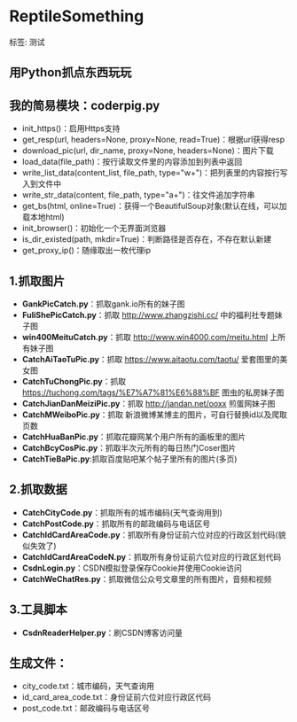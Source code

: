 # ReptileSomething

标签: 测试

## 用Python抓点东西玩玩

## **我的简易模块：coderpig.py**

- init_https()：启用Https支持
- get_resp(url, headers=None, proxy=None, read=True)：根据url获得resp
- download_pic(url, dir_name, proxy=None, headers=None)：图片下载
- load_data(file_path)：按行读取文件里的内容添加到列表中返回
- write_list_data(content_list, file_path, type="w+")：把列表里的内容按行写入到文件中
- write_str_data(content, file_path, type="a+")：往文件追加字符串
- get_bs(html, online=True)：获得一个BeautifulSoup对象(默认在线，可以加载本地html)
- init_browser()：初始化一个无界面浏览器
- is_dir_existed(path, mkdir=True)：判断路径是否存在，不存在默认新建
- get_proxy_ip()：随缘取出一枚代理ip


## 1.抓取图片

- **GankPicCatch.py**：抓取gank.io所有的妹子图
- **FuliShePicCatch.py**：抓取 http://www.zhangzishi.cc/ 中的福利社专题妹子图
- **win400MeituCatch.py**：抓取 http://www.win4000.com/meitu.html 上所有妹子图
- **CatchAiTaoTuPic.py**：抓取 https://www.aitaotu.com/taotu/ 爱套图里的美女图
- **CatchTuChongPic.py**：抓取 https://tuchong.com/tags/%E7%A7%81%E6%88%BF 图虫的私房妹子图
- **CatchJianDanMeiziPic.py**：抓取 http://jandan.net/ooxx 煎蛋网妹子图
- **CatchMWeiboPic.py**：抓取 新浪微博某博主的图片，可自行替换id以及爬取页数
- **CatchHuaBanPic.py**：抓取花瓣网某个用户所有的画板里的图片
- **CatchBcyCosPic.py**：抓取半次元所有的每日热门Coser图片
- **CatchTieBaPic.py**:抓取百度贴吧某个帖子里所有的图片(多页)

## 2.抓取数据

- **CatchCityCode.py**：抓取所有的城市编码(天气查询用到)
- **CatchPostCode.py**：抓取所有的邮政编码与电话区号
- **CatchIdCardAreaCode.py**：抓取所有身份证前六位对应的行政区划代码(貌似失效了)
- **CatchIdCardAreaCodeN.py**：抓取所有身份证前六位对应的行政区划代码
- **CsdnLogin.py**：CSDN模拟登录保存Cookie并使用Cookie访问
- **CatchWeChatRes.py**：抓取微信公众号文章里的所有图片，音频和视频

## 3.工具脚本

- **CsdnReaderHelper.py**：刷CSDN博客访问量

## 生成文件：

- city_code.txt：城市编码，天气查询用
- id_card_area_code.txt：身份证前六位对应行政区代码
- post_code.txt：邮政编码与电话区号